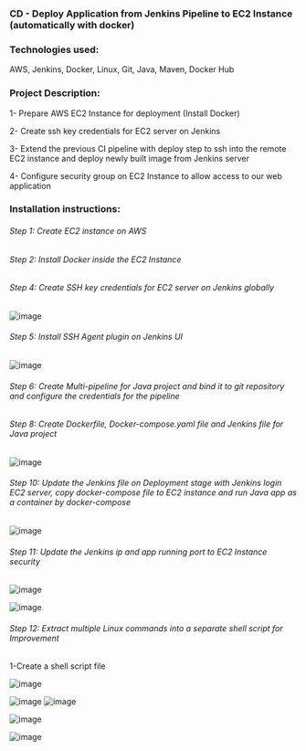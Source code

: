 ### CD - Deploy Application from Jenkins Pipeline to EC2 Instance (automatically with docker)

### Technologies used:

AWS, Jenkins, Docker, Linux, Git, Java, Maven, Docker Hub

### Project Description:

1- Prepare AWS EC2 Instance for deployment (Install Docker)

2- Create ssh key credentials for EC2 server on Jenkins

3- Extend the previous CI pipeline with deploy step to ssh into the remote EC2 instance and deploy newly built image from Jenkins server

4- Configure security group on EC2 Instance to allow access to our web application

### Installation instructions:

###### Step 1: Create EC2 instance on AWS

###### Step 2: Install Docker inside the EC2 Instance

###### Step 4: Create SSH key credentials for EC2 server on Jenkins globally

![image](image/Screenshot%202023-02-26%20at%207.17.09%20pm.png)

###### Step 5: Install SSH Agent plugin on Jenkins UI

![image](image/Screenshot%202023-02-26%20at%207.17.01%20pm.png)

###### Step 6: Create Multi-pipeline for Java project and bind it to git repository and configure the credentials for the pipeline

###### Step 8: Create Dockerfile, Docker-compose.yaml file and Jenkins file for Java project

![image](image/Screenshot%202023-02-26%20at%209.36.29%20pm.png)

###### Step 10: Update the Jenkins file on Deployment stage with Jenkins login EC2 server, copy docker-compose file to EC2 instance and run Java app as a container by docker-compose

![image](image/Screenshot%202023-02-26%20at%2010.27.05%20pm.png)

###### Step 11: Update the Jenkins ip and app running port to EC2 Instance security

![image](image/Screenshot%202023-02-26%20at%208.17.49%20pm.png)

![image](image/Screenshot%202023-02-26%20at%2010.27.15%20pm.png)

###### Step 12: Extract multiple Linux commands into a separate shell script for Improvement

1-Create a shell script file

![image](image/Screenshot%202023-02-27%20at%202.16.11%20pm.png)

![image](image/Screenshot%202023-02-27%20at%202.49.09%20pm.png)
![image](image/Screenshot%202023-02-27%20at%202.49.17%20pm.png)

![image](image/Screenshot%202023-02-27%20at%202.53.45%20pm.png)

![image](image/Screenshot%202023-02-27%20at%202.48.23%20pm.png)
